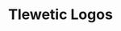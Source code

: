 ---
pid: ch301
title: Tlewetic Logos
location_transcription: Erie Av
coordinates: "[-75.1481035, 40.0086181]"
zipcode: '19013'
gen_neighborhood: 
neighborhood: 
outside_phl: 'Chester PA '
age: '25'
age_range: 20-29
instagram: 
image_file_name: ch_301.jpg
proposal_transcription: |-
  Everyone has something to say
  spoken words
topic: Inclusivity
topic_summary: 0, 0
type: Performance
keywords_other: 
credit: 
image_labels: 
twitter: 
facebook: 
permalink: "/monuments/ch301/"
layout: item-page
---